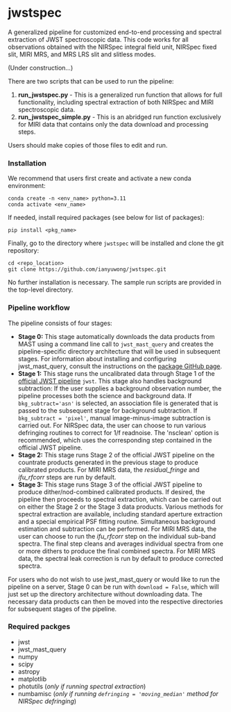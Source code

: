 # jwstspec
A generalized pipeline for customized end-to-end processing and spectral extraction of JWST spectroscopic data. This code works for all observations obtained with the NIRSpec integral field unit, NIRSpec fixed slit, MIRI MRS, and MRS LRS slit and slitless modes.

(Under construction...)

There are two scripts that can be used to run the pipeline:
1. **run_jwstspec.py** - This is a generalized run function that allows for full functionality, including spectral extraction of both NIRSpec and MIRI spectroscopic data.
2. **run_jwstspec_simple.py** - This is an abridged run function exclusively for MIRI data that contains only the data download and processing steps.

Users should make copies of those files to edit and run.

### Installation
We recommend that users first create and activate a new conda environment:
```
conda create -n <env_name> python=3.11
conda activate <env_name>
```
If needed, install required packages (see below for list of packages):
```
pip install <pkg_name>
```
Finally, go to the directory where `jwstspec` will be installed and clone the git repository:
```
cd <repo_location>
git clone https://github.com/ianyuwong/jwstspec.git
```
No further installation is necessary. The sample run scripts are provided in the top-level directory.



### Pipeline workflow
The pipeline consists of four stages:
- **Stage 0:** This stage automatically downloads the data products from MAST using a command line call to `jwst_mast_query` and creates the pipeline-specific directory architecture that will be used in subsequent stages. For information about installing and configuring jwst_mast_query, consult the instructions on the [package GitHub page](https://github.com/spacetelescope/jwst_mast_query).
- **Stage 1:** This stage runs the uncalibrated data through Stage 1 of the [official JWST pipeline](https://github.com/spacetelescope/jwst) `jwst`. This stage also handles background subtraction: If the user supplies a background observation number, the pipeline processes both the science and background data. If `bkg_subtract='asn'` is selected, an association file is generated that is passed to the subsequent stage for background subtraction. If `bkg_subtract = 'pixel'`, manual image-minus-image subtraction is carried out. For NIRSpec data, the user can choose to run various defringing routines to correct for 1/f readnoise. The 'nsclean' option is recommended, which uses the corresponding step contained in the official JWST pipeline. 
- **Stage 2:** This stage runs Stage 2 of the official JWST pipeline on the countrate products generated in the previous stage to produce calibrated products. For MIRI MRS data, the *residual_fringe* and *ifu_rfcorr* steps are run by default.
- **Stage 3:** This stage runs Stage 3 of the official JWST pipeline to produce dither/nod-combined calibrated products. If desired, the pipeline then proceeds to spectral extraction, which can be carried out on either the Stage 2 or the Stage 3 data products. Various methods for spectral extraction are available, including standard aperture extraction and a special empirical PSF fitting routine. Simultaneous background estimation and subtraction can be performed. For MIRI MRS data, the user can choose to run the *ifu_rfcorr* step on the individual sub-band spectra. The final step cleans and averages individual spectra from one or more dithers to produce the final combined spectra. For MIRI MRS data, the spectral leak correction is run by default to produce corrected spectra.

For users who do not wish to use jwst_mast_query or would like to run the pipeline on a server, Stage 0 can be run with `download = False`, which will just set up the directory architecture without downloading data. The necessary data products can then be moved into the respective directories for subsequent stages of the pipeline.


### Required packges
- jwst
- jwst_mast_query
- numpy
- scipy
- astropy
- matplotlib
- photutils   (*only if running spectral extraction*)
- numbamisc   (*only if running `defringing = 'moving_median'` method for NIRSpec defringing*)
